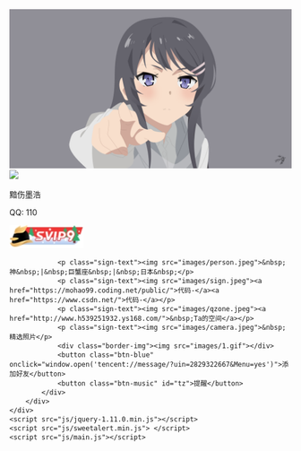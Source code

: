 <!DOCTYPE html>
<html lang="zh">

<head>
    <meta charset="UTF-8">
    <meta name="viewport" content="width=device-width, initial-scale=1.0">
    <title>欢迎来到个人主页</title>
    <link rel="stylesheet" href="css/style.css">
    <link rel="icon" href="index_1.html">
    <audio src="etc/See You Again - Wiz Khalifa、Charlie Puth.mp3" id="audio"></audio>
</head>

<body>
    <div class="container">
        <div class="user-form">
            <div class="bg-user">
                <div class="top"><img src="yyds.png"></div>
                <div class="circle"><img src="http://q1.qlogo.cn/g?b=qq&nk=327893&s=640"></div>
                <p class="user-title">黯伤墨浩</p>
                <p class="user-qq">QQ: 110</p>
                <div class="idcard"><img src="images/svip.png"></div>
              
                <p class="sign-text"><img src="images/person.jpeg">&nbsp;神&nbsp;|&nbsp;巨蟹座&nbsp;|&nbsp;日本&nbsp;</p>
                <p class="sign-text"><img src="images/sign.jpeg"><a href="https://mohao99.coding.net/public/">代码-</a><a href="https://www.csdn.net/">代码-</a></p>
                <p class="sign-text"><img src="images/qzone.jpeg"><a href="http://www.h539251932.ys168.com/">&nbsp;Ta的空间</a></p>
                <p class="sign-text"><img src="images/camera.jpeg">&nbsp;精选照片</p>
                <div class="border-img"><img src="images/1.gif"></div>
                <button class="btn-blue" onclick="window.open('tencent://message/?uin=2829322667&Menu=yes')">添加好友</button>
                <button class="btn-music" id="tz">提醒</button>
            </div>
        </div>
    </div>
    <script src="js/jquery-1.11.0.min.js"></script>
    <script src="js/sweetalert.min.js"> </script>
    <script src="js/main.js"></script>
</body>

</html>
